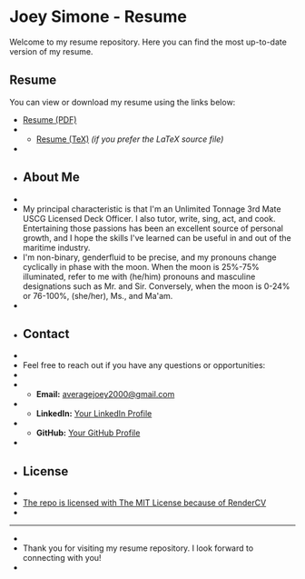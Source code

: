# Joey Simone - Resume

Welcome to my resume repository. Here you can find the most up-to-date version of my resume.

## Resume

You can view or download my resume using the links below:

- [Resume (PDF)](./resume.pdf)
- - [Resume (TeX)](./resume.tex) *(if you prefer the LaTeX source file)*
-
- ## About Me
-
- My principal characteristic is that I'm an Unlimited Tonnage 3rd Mate USCG Licensed Deck Officer. I also tutor, write, sing, act, and cook. Entertaining those passions has been an excellent source of personal growth, and I hope the skills I've learned can be useful in and out of the maritime industry.  
- I'm non-binary, genderfluid to be precise, and my pronouns change cyclically in phase with the moon. When the moon is 25%-75% illuminated, refer to me with (he/him) pronouns and masculine designations such as Mr. and Sir. Conversely, when the moon is 0-24% or 76-100%, (she/her), Ms., and Ma'am.
-
- ## Contact
-
- Feel free to reach out if you have any questions or opportunities:
-
- - **Email:** [averagejoey2000@gmail.com](mailto:averagejoey2000@gmail.com)
- - **LinkedIn:** [Your LinkedIn Profile](https://www.linkedin.com/in/averagejoey2000)
- - **GitHub:** [Your GitHub Profile](https://github.com/averagejoey2000)
-
- ## License
-
- [The repo is licensed with The MIT License because of RenderCV](github.com/averagejoey2000/resume/LICENSE)
-
- ---
-
- Thank you for visiting my resume repository. I look forward to connecting with you!
-
